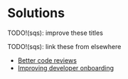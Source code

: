 # Solutions

TODO!(sqs): improve these titles

TODO!(sqs): link these from elsewhere

- [Better code reviews](code_review.md)
- [Improving developer onboarding](developer_onboarding.md)
